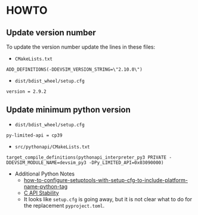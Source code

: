 # HOWTO
## Update version number

To update the version number update the lines in these files:

* ``CMakeLists.txt``
```
ADD_DEFINITIONS(-DDEVSIM_VERSION_STRING=\"2.10.0\")
```
* ``dist/bdist_wheel/setup.cfg``
```
version = 2.9.2
```

## Update minimum python version
* ``dist/bdist_wheel/setup.cfg``
```
py-limited-api = cp39
```
* ``src/pythonapi/CMakeLists.txt``
```
target_compile_definitions(pythonapi_interpreter_py3 PRIVATE -DDEVSIM_MODULE_NAME=devsim_py3 -DPy_LIMITED_API=0x03090000)
```
* Additional Python Notes
  * [how-to-configure-setuptools-with-setup-cfg-to-include-platform-name-python-tag](https://stackoverflow.com/questions/72090919/how-to-configure-setuptools-with-setup-cfg-to-include-platform-name-python-tag)
  * [C API Stability](https://docs.python.org/3/c-api/stable.html)
  * It looks like ``setup.cfg`` is going away, but it is not clear what to do for the replacement ``pyproject.toml``.
